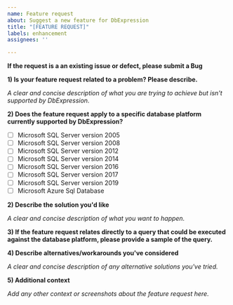 ```yaml
---
name: Feature request
about: Suggest a new feature for DbExpression
title: "[FEATURE REQUEST]"
labels: enhancement
assignees: ''

---
```


**If the request is a an existing issue or defect, please submit a Bug**

**1) Is your feature request related to a problem? Please describe.**

_A clear and concise description of what you are trying to achieve but isn't supported by DbExpression._

**2) Does the feature request apply to a specific database platform currently supported by DbExpression?**

- [ ] Microsoft SQL Server version 2005
- [ ] Microsoft SQL Server version 2008
- [ ] Microsoft SQL Server version 2012
- [ ] Microsoft SQL Server version 2014
- [ ] Microsoft SQL Server version 2016
- [ ] Microsoft SQL Server version 2017
- [ ] Microsoft SQL Server version 2019
- [ ] Microsoft Azure Sql Database

**2) Describe the solution you'd like**

_A clear and concise description of what you want to happen._

**3) If the feature request relates directly to a query that could be executed against the database platform, please provide a sample of the query.**

**4) Describe alternatives/workarounds you've considered**

_A clear and concise description of any alternative solutions you've tried._

**5) Additional context**

_Add any other context or screenshots about the feature request here._
